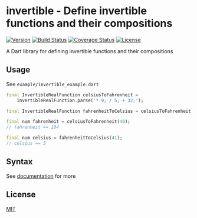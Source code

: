 # invertible - Define invertible functions and their compositions

[![Version](https://img.shields.io/pub/v/invertible)](https://pub.dev/packages/invertible)
[![Build Status](https://travis-ci.com/dkin-om/invertible-dart.svg?branch=master)](https://travis-ci.com/dkin-om/invertible-dart)
[![Coverage Status](https://coveralls.io/repos/github/dkin-om/invertible-dart/badge.svg)](https://coveralls.io/github/dkin-om/invertible-dart)
[![License](https://img.shields.io/badge/license-MIT-green)](https://github.com/dkin-om/invertible-dart/blob/master/LICENSE)

A Dart library for defining invertible functions and their compositions

## Usage

See `example/invertible_example.dart`

```dart
final InvertibleRealFunction celsiusToFahrenheit =
    InvertibleRealFunction.parse('* 9; / 5; + 32;');

final InvertibleRealFunction fahrenheitToCelsius = celsiusToFahrenheit.inverse();

final num fahrenheit = celsiusToFahrenheit(40);
// fahrenheit == 104

final num celsius = fahrenheitToCelsius(41);
// celsius == 5
```

## Syntax

See [documentation](https://pub.dev/documentation/invertible) for more

## License

[MIT](https://github.com/dkin-om/invertible-dart/blob/master/LICENSE)
